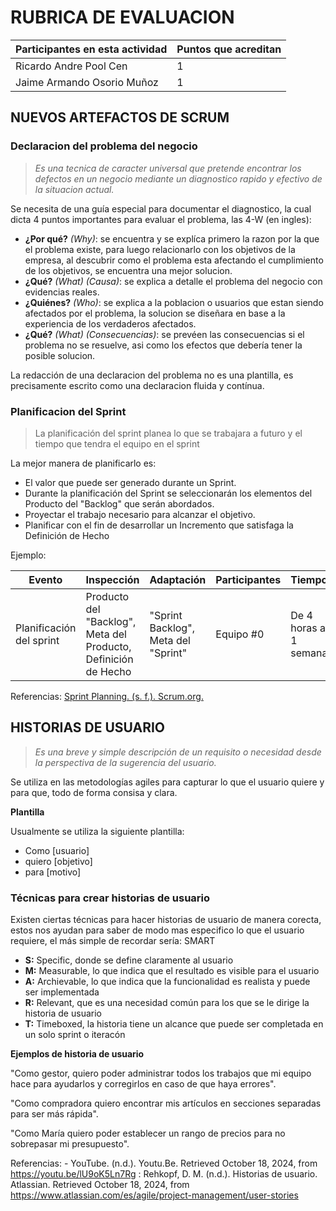 # RUBRICA DE EVALUACION

Participantes en esta actividad | Puntos que acreditan
------------------------------- | --------------------
Ricardo Andre Pool Cen | 1
Jaime Armando Osorio Muñoz | 1

## NUEVOS ARTEFACTOS DE SCRUM

### Declaracion del problema del negocio

>*Es una tecnica de caracter universal que pretende encontrar los defectos en un negocio mediante un diagnostico rapido y efectivo de la situacion actual.*

Se necesita de una guía especial para documentar el diagnostico, la cual dicta 4 puntos importantes para evaluar el problema, las 4-W (en ingles):

- **¿Por qué?** *(Why)*: se encuentra y se explíca primero la razon por la que el problema existe, para luego relacionarlo con los objetivos de la empresa, al descubrir como el problema esta afectando el cumplimiento de los objetivos, se encuentra una mejor solucion.
- **¿Qué?** *(What)* *(Causa)*: se explica a detalle el problema del negocio con evidencias reales.
- **¿Quiénes?** *(Who)*: se explica a la poblacion o usuarios que estan siendo afectados por el problema, la solucion se diseñara en base a la experiencia de los verdaderos afectados.
- **¿Qué?** *(What)* *(Consecuencias)*: se prevéen las consecuencias si el problema no se resuelve, asi como los efectos que debería tener la posible solucion.

La redacción de una declaracion del problema no es una plantilla, es precisamente escrito como una declaracion fluida y contínua.

### Planificacion del Sprint

> La planificación del sprint planea lo que se trabajara a futuro y el tiempo que tendra el equipo en el sprint 

La mejor manera de planificarlo es:
* El valor que puede ser generado durante un Sprint.
* Durante la planificación del Sprint se seleccionarán los elementos del Producto del "Backlog" que serán abordados.
* Proyectar el trabajo necesario para alcanzar el objetivo.
* Planificar con el fin de desarrollar un Incremento que satisfaga la Definición de Hecho

Ejemplo:

| Evento | Inspección | Adaptación | Participantes | Tiempo |
| ------ | ---------- | ---------- | ------------- | ------ |
| Planificación del sprint |  Producto del "Backlog", Meta del Producto, Definición de Hecho | "Sprint Backlog", Meta del "Sprint" | Equipo #0 | De 4 horas a 1 semana |

Referencias:
[Sprint Planning. (s. f.). Scrum.org.](https://www.scrum.org/learning-series/sprint-planning/)

## HISTORIAS DE USUARIO 
>*Es una breve y simple descripción de un requisito o necesidad desde la perspectiva de la sugerencia del usuario.*

Se utiliza en las metodologías agiles para capturar lo que el usuario quiere y para que, todo de forma consisa y clara.

**Plantilla**

Usualmente se utiliza la siguiente plantilla:
 - Como [usuario] 
 - quiero [objetivo]
 - para [motivo]

### Técnicas para crear historias de usuario
Existen ciertas técnicas para hacer historias de usuario de manera corecta, estos nos ayudan para saber de modo mas especifico lo que el usuario requiere, el más simple de recordar sería: SMART

- **S:** Specific, donde se define claramente al usuario
- **M:** Measurable, lo que indica que el resultado es visible para el usuario
- **A:** Archievable, lo que indica que la funcionalidad es realista y puede ser implementada
- **R:** Relevant, que es una necesidad común para los que se le dirige la historia de usuario
- **T:** Timeboxed, la historia tiene un alcance que puede ser completada en un solo sprint o iteracón

 **Ejemplos de historia de usuario**
 
 "Como gestor, quiero poder administrar todos los trabajos que mi equipo hace para ayudarlos y corregirlos en caso de que haya errores".
 
 "Como compradora quiero encontrar mis artículos en secciones separadas para ser más rápida".
 
 "Como María quiero poder establecer un rango de precios para no sobrepasar mi presupuesto".


 Referencias: - YouTube. (n.d.). Youtu.Be. Retrieved October 18, 2024, from https://youtu.be/lU9oK5Ln7Rg 
 : Rehkopf, D. M. (n.d.). Historias de usuario. Atlassian. Retrieved October 18, 2024, from https://www.atlassian.com/es/agile/project-management/user-stories



